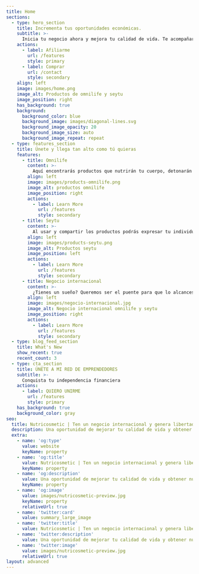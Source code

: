 ```yaml
---
title: Home
sections:
  - type: hero_section
    title: Incrementa tus oportunidades económicas.
    subtitle: >-
      Inicia tu negocio ahora y mejora tu calidad de vida. Te acompañaremos paso a paso, para mostrarte la gran variedad de opciones para crecer que tenemos para ti.
    actions:
      - label: Afiliarme
        url: /features
        style: primary
      - label: Comprar
        url: /contact
        style: secondary
    align: left
    image: images/home.png
    image_alt: Productos de omnilife y seytu
    image_position: right
    has_background: true
    background:
      background_color: blue
      background_image: images/diagonal-lines.svg
      background_image_opacity: 20
      background_image_size: auto
      background_image_repeat: repeat
  - type: features_section
    title: Únete y llega tan alto como tú quieras
    features:
      - title: Omnilife
        content: >-
          Aquí encontrarás productos que nutrirán tu cuerpo, detonarán la expresión de tu personalidad y te inspirarán a transformar tu entorno.
        align: left
        image: images/products-omnilife.png
        image_alt: productos omnilife
        image_position: right
        actions:
          - label: Learn More
            url: /features
            style: secondary
      - title: Seytu
        content: >-
          Al usar y compartir los productos podrás expresar tu individualidad y obtener resultados visibles en tu piel, cabellos y estilo de vida.
        align: left
        image: images/products-seytu.png
        image_alt: Productos seytu
        image_position: left
        actions:
          - label: Learn More
            url: /features
            style: secondary
      - title: Negocio internacional
        content: >-
          ¿Tienes un sueño? Queremos ser el puente para que lo alcances.
        align: left
        image: images/negocio-internacional.jpg
        image_alt: Negocio internacional omnilife y seytu
        image_position: right
        actions:
          - label: Learn More
            url: /features
            style: secondary
  - type: blog_feed_section
    title: What's New
    show_recent: true
    recent_count: 3
  - type: cta_section
    title: ÚNETE A MI RED DE EMPRENDEDORES
    subtitle: >-
      Conquista tu independencia financiera
    actions:
      - label: QUIERO UNIRME
        url: /features
        style: primary
    has_background: true
    background_color: gray
seo:
  title: Nutricosmetic | Ten un negocio internacional y genera libertad financiera
  description: Una oportunidad de mejorar tu calidad de vida y obtener nuevos ingresos.
  extra:
    - name: 'og:type'
      value: website
      keyName: property
    - name: 'og:title'
      value: Nutricosmetic | Ten un negocio internacional y genera libertad financiera
      keyName: property
    - name: 'og:description'
      value: Una oportunidad de mejorar tu calidad de vida y obtener nuevos ingresos.
      keyName: property
    - name: 'og:image'
      value: images/nutricosmetic-preview.jpg
      keyName: property
      relativeUrl: true
    - name: 'twitter:card'
      value: summary_large_image
    - name: 'twitter:title'
      value: Nutricosmetic | Ten un negocio internacional y genera libertad financiera
    - name: 'twitter:description'
      value: Una oportunidad de mejorar tu calidad de vida y obtener nuevos ingresos.
    - name: 'twitter:image'
      value: images/nutricosmetic-preview.jpg
      relativeUrl: true
layout: advanced
---
```

